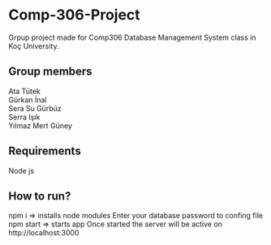 ﻿# Comp-306-Project
Grpup project made for Comp306 Database Management System class in Koç University.

Group members
-
Ata Tütek<br />
Gürkan İnal<br />
Sera Su Gürbüz<br />
Serra Işık<br />
Yılmaz Mert Güney

Requirements
-
Node js


How to run?
-
npm i => installs node modules
Enter your database password to confing file
npm start => starts app
Once started the server will be active on http://localhost:3000
